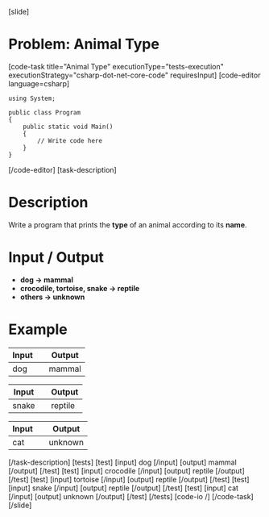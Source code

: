 [slide]
# Problem: Animal Type
[code-task title="Animal Type" executionType="tests-execution" executionStrategy="csharp-dot-net-core-code" requiresInput]
[code-editor language=csharp]
```
using System;

public class Program
{
    public static void Main()
    {
        // Write code here
    }
}
```
[/code-editor]
[task-description]
# Description

Write a program that prints the **type** of an animal according to its **name**.

# Input / Output

- **dog -> mammal**
- **crocodile, tortoise, snake -> reptile**
- **others -> unknown**

# Example

| **Input** | | **Output** |
| --- | --- | --- |
| dog | | mammal |

| **Input** | | **Output** |
| --- | --- | --- |
| snake | | reptile |

| **Input** | | **Output** |
| --- | --- | --- |
| cat | | unknown |
[/task-description]
[tests]
[test]
[input]
dog
[/input]
[output]
mammal
[/output]
[/test]
[test]
[input]
crocodile
[/input]
[output]
reptile
[/output]
[/test]
[test]
[input]
tortoise
[/input]
[output]
reptile
[/output]
[/test]
[test]
[input]
snake
[/input]
[output]
reptile
[/output]
[/test]
[test]
[input]
cat
[/input]
[output]
unknown
[/output]
[/test]
[/tests]
[code-io /]
[/code-task]
[/slide]